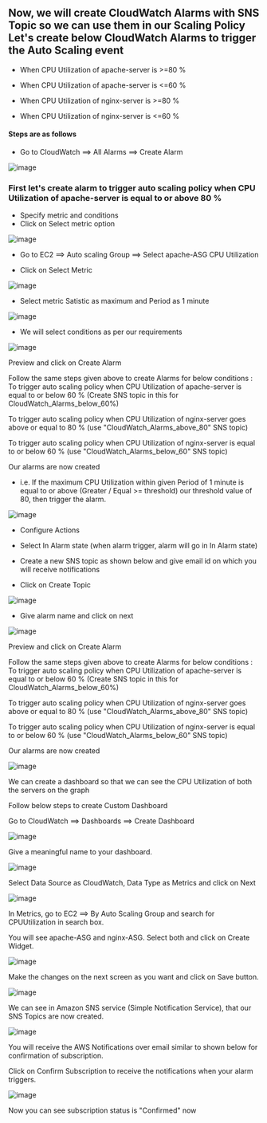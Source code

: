 ## Now, we will create CloudWatch Alarms with SNS Topic so we can use them in our Scaling Policy Let's create below CloudWatch Alarms to trigger the Auto Scaling event

* When CPU Utilization of apache-server is >=80 %

* When CPU Utilization of apache-server is <=60 %

* When CPU Utilization of nginx-server is >=80 %

* When CPU Utilization of nginx-server is <=60 %
  
#### Steps are as follows

* Go to CloudWatch ==> All Alarms ==> Create Alarm

![image](https://github.com/Kunal-Pere/AWS_Automated-Cloud-Web-Server-Scaling-with-Load-Balancing-and-Domain-Routing/assets/157100045/9582a55f-a0a8-41e3-ae7d-8e058319cf00)

### First let's create alarm to trigger auto scaling policy when CPU Utilization of apache-server is equal to or above 80 %

* Specify metric and conditions
* Click on Select metric option

![image](https://github.com/Kunal-Pere/AWS_Automated-Cloud-Web-Server-Scaling-with-Load-Balancing-and-Domain-Routing/assets/157100045/b64bf228-dd60-46b2-93a3-296117e960ba)

* Go to EC2 ==> Auto scaling Group ==> Select apache-ASG CPU Utilization

* Click on Select Metric

![image](https://github.com/Kunal-Pere/AWS_Automated-Cloud-Web-Server-Scaling-with-Load-Balancing-and-Domain-Routing/assets/157100045/9ec36d9f-82ec-4223-911c-111bdcf5517a)

* Select metric Satistic as maximum and Period as 1 minute

![image](https://github.com/Kunal-Pere/AWS_Automated-Cloud-Web-Server-Scaling-with-Load-Balancing-and-Domain-Routing/assets/157100045/743bc941-566e-445e-b7d8-d2015291e5a9)

* We will select conditions as per our requirements

![image](https://github.com/Kunal-Pere/AWS_Automated-Cloud-Web-Server-Scaling-with-Load-Balancing-and-Domain-Routing/assets/157100045/e42227da-4997-4b97-b195-c25695bbe012)

Preview and click on Create Alarm

Follow the same steps given above to create Alarms for below conditions :
To trigger auto scaling policy when CPU Utilization of apache-server is equal to or below 60 % (Create SNS topic in this for CloudWatch_Alarms_below_60%)

To trigger auto scaling policy when CPU Utilization of nginx-server goes above or equal to 80 % (use "CloudWatch_Alarms_above_80" SNS topic)

To trigger auto scaling policy when CPU Utilization of nginx-server is equal to or below 60 % (use "CloudWatch_Alarms_below_60" SNS topic)

Our alarms are now created
* i.e. If the maximum CPU Utilization within given Period of 1 minute is equal to or above (Greater / Equal >= threshold) our threshold 
  value of 80, then trigger the alarm.

![image](https://github.com/Kunal-Pere/AWS_Automated-Cloud-Web-Server-Scaling-with-Load-Balancing-and-Domain-Routing/assets/157100045/a7120f2f-16bf-4bad-a6dc-ea361c7e0c9a)

* Configure Actions
  
* Select In Alarm state (when alarm trigger, alarm will go in In Alarm state)

* Create a new SNS topic as shown below and give email id on which you will receive notifications

* Click on Create Topic

![image](https://github.com/Kunal-Pere/AWS_Automated-Cloud-Web-Server-Scaling-with-Load-Balancing-and-Domain-Routing/assets/157100045/7306ac75-3325-42df-b94c-5d25421c13d8)


* Give alarm name and click on next

![image](https://github.com/Kunal-Pere/AWS_Automated-Cloud-Web-Server-Scaling-with-Load-Balancing-and-Domain-Routing/assets/157100045/4bd58443-f41c-446b-9e39-69f4ddcd1823)


Preview and click on Create Alarm

Follow the same steps given above to create Alarms for below conditions :
To trigger auto scaling policy when CPU Utilization of apache-server is equal to or below 60 % (Create SNS topic in this for CloudWatch_Alarms_below_60%)

To trigger auto scaling policy when CPU Utilization of nginx-server goes above or equal to 80 % (use "CloudWatch_Alarms_above_80" SNS topic)

To trigger auto scaling policy when CPU Utilization of nginx-server is equal to or below 60 % (use "CloudWatch_Alarms_below_60" SNS topic)

Our alarms are now created

![image](https://github.com/Kunal-Pere/AWS_Automated-Cloud-Web-Server-Scaling-with-Load-Balancing-and-Domain-Routing/assets/157100045/5d3b03b1-8f09-43d6-a941-94cf5cc7a44c)

We can create a dashboard so that we can see the CPU Utilization of both the servers on the graph

Follow below steps to create Custom Dashboard

Go to CloudWatch ==> Dashboards ==> Create Dashboard

![image](https://github.com/Kunal-Pere/AWS_Automated-Cloud-Web-Server-Scaling-with-Load-Balancing-and-Domain-Routing/assets/157100045/199ce0e3-8374-493d-9562-b9d2216d8f38)

Give a meaningful name to your dashboard.

![image](https://github.com/Kunal-Pere/AWS_Automated-Cloud-Web-Server-Scaling-with-Load-Balancing-and-Domain-Routing/assets/157100045/368e1bd7-58a0-4850-acf3-8299379abf66)

Select Data Source as CloudWatch, Data Type as Metrics and click on Next

![image](https://github.com/Kunal-Pere/AWS_Automated-Cloud-Web-Server-Scaling-with-Load-Balancing-and-Domain-Routing/assets/157100045/d2cb9f6e-13e3-4f07-b21d-0cff29e00e0f)


In Metrics, go to EC2 ==> By Auto Scaling Group and search for CPUUtilization in search box.

You will see apache-ASG and nginx-ASG. Select both and click on Create Widget.

![image](https://github.com/Kunal-Pere/AWS_Automated-Cloud-Web-Server-Scaling-with-Load-Balancing-and-Domain-Routing/assets/157100045/f26cd0fa-af33-4d3c-9afa-33535a8a0335)


Make the changes on the next screen as you want and click on Save button.

![image](https://github.com/Kunal-Pere/AWS_Automated-Cloud-Web-Server-Scaling-with-Load-Balancing-and-Domain-Routing/assets/157100045/baf7e46e-40fa-463e-a441-1111beeaa455)

We can see in Amazon SNS service (Simple Notification Service), that our SNS Topics are now created.

![image](https://github.com/Kunal-Pere/AWS_Automated-Cloud-Web-Server-Scaling-with-Load-Balancing-and-Domain-Routing/assets/157100045/42239082-0d70-41f9-96ca-9f35bc4e0fd2)

You will receive the AWS Notifications over email similar to shown below for confirmation of subscription.

Click on Confirm Subscription to receive the notifications when your alarm triggers.

![image](https://github.com/Kunal-Pere/AWS_Automated-Cloud-Web-Server-Scaling-with-Load-Balancing-and-Domain-Routing/assets/157100045/4c8d1eb9-536f-4324-b503-2ebf16411ee3)


Now you can see subscription status is "Confirmed" now


